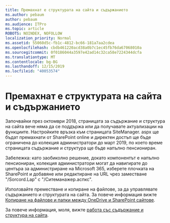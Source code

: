 ```yaml
---
title: Премахнат е структурата на сайта и съдържанието
ms.author: pebaum
author: pebaum
ms.audience: ITPro
ms.topic: article
ROBOTS: NOINDEX, NOFOLLOW
localization_priority: Normal
ms.assetid: 55060d5c-fb1c-4812-bc66-181a7aa2cdea
ms.openlocfilehash: cbdb461220acd38a0b7c1ec45fb76da67068010a
ms.sourcegitcommit: 0f0186044a3597e42ad14c32ca58e7224344dcfa
ms.translationtype: MT
ms.contentlocale: bg-BG
ms.lasthandoff: 12/15/2019
ms.locfileid: "40053574"
---
```

# <a name="site-and-content-structure-removed"></a>Премахнат е структурата на сайта и съдържанието

Започвайки през октомври 2018, страницата за съдържание и структура на сайта вече няма да се поддържа или да получавате актуализации на функциите. Настройките връзка към страницата SiteManager. aspx ще бъдат премахнати от SharePoint online и директен достъп ще бъде ограничена до колекция администратори до март 2019, по което време страницата съдържание и структура ще бъде напълно пенсиониран. 

Забележка: като заобиколно решение, докато компонентът е напълно пенсиониран, колекция администратори могат да навигирате до центъра за администриране на Microsoft 365, изберете плочката на SharePoint и добавяне или редактиране на URL чрез заместване "/Sorcord.Lap" с "/Ситеманажер.аспкс". 


Използвайте преместване и копиране на файлове, за да управлявате съдържанието и структурата на сайта. За повече информация вижте [Копиране на файлове и папки между OneDrive и SharePoint сайтове](https://support.office.com/article/copy-files-and-folders-between-onedrive-and-sharepoint-sites-67a6323e-7fd4-4254-99a8-35613492a82f). 

За повече информация, моля, вижте [работа със съдържание и структура на сайта](https://support.office.com/article/Work-with-site-content-and-structure-30fcaad9-02b1-4347-8b03-e1ccc5a4c19f).
